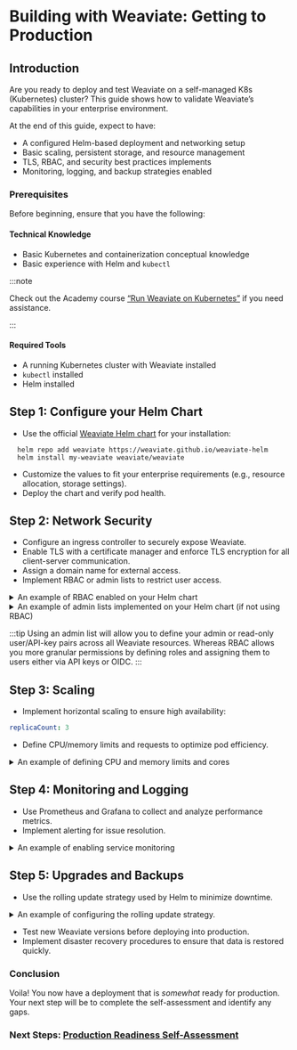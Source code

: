 # Building with Weaviate: Getting to Production

## Introduction

Are you ready to deploy and test Weaviate on a self-managed K8s (Kubernetes) cluster? This guide shows how to validate Weaviate’s capabilities in your enterprise environment.  

At the end of this guide, expect to have:

- A configured Helm-based deployment and networking setup
- Basic scaling, persistent storage, and resource management
- TLS, RBAC, and security best practices implements
- Monitoring, logging, and backup strategies enabled

### Prerequisites

Before beginning, ensure that you have the following:

#### Technical Knowledge

- Basic Kubernetes and containerization conceptual knowledge
- Basic experience with Helm and `kubectl`

:::note

Check out the Academy course [“Run Weaviate on Kubernetes”](https://weaviate.io/developers/academy/deployment/k8s) if you need assistance. 

:::

#### Required Tools

- A running Kubernetes cluster with Weaviate installed
- `kubectl` installed
- Helm installed

## Step 1: Configure your Helm Chart

- Use the official [Weaviate Helm chart](https://github.com/weaviate/weaviate-helm) for your installation:
 
```
  helm repo add weaviate https://weaviate.github.io/weaviate-helm
  helm install my-weaviate weaviate/weaviate
```

- Customize the values to fit your enterprise requirements (e.g., resource allocation, storage settings).
- Deploy the chart and verify pod health.

## Step 2: Network Security

- Configure an ingress controller to securely expose Weaviate.
- Enable TLS with a certificate manager and enforce TLS encryption for all client-server communication.
- Assign a domain name for external access.
- Implement RBAC or admin lists to restrict user access.

<details>
  <summary> An example of RBAC enabled on your Helm chart </summary>

```yaml
  authorization:
  rbac:
    enabled: true
     root_users:
    - admin_user1
    - admin_user2
```
</details>

<details>
<summary> An example of admin lists implemented on your Helm chart (if not using RBAC)</summary>

```yaml
  admin_list:
    enabled: true
    users:
    - admin_user1
    - admin_user2
    - api-key-user-admin
    read_only_users:
    - readonly_user1
    - readonly_user2
    - api-key-user-readOnly
```
[Admin List Configuration](/docs/weaviate/configuration/authorization.md#admin-list-kubernetes)

</details>

:::tip
Using an admin list will allow you to define your admin or read-only user/API-key pairs across all Weaviate resources. Whereas RBAC allows you more granular permissions by defining roles and assigning them to users either via API keys or OIDC.
:::

## Step 3: Scaling

- Implement horizontal scaling to ensure high availability:

```yaml
replicaCount: 3
```

- Define CPU/memory limits and requests to optimize pod efficiency.

<details>
<summary> An example of defining CPU and memory limits and cores </summary>

```yaml
resources:
  requests:
    cpu: "500m"
    memory: "1Gi"
  limits:
    cpu: "2"
    memory: "4Gi"
```
</details>

## Step 4: Monitoring and Logging

- Use Prometheus and Grafana to collect and analyze performance metrics. 
- Implement alerting for issue resolution.

<details>
<summary> An example of enabling service monitoring </summary>

```yaml
serviceMonitor:
  enabled: true
  interval: 30s
  scrapeTimeout: 10s
```
</details>


## Step 5: Upgrades and Backups

- Use the rolling update strategy used by Helm to minimize downtime.

<details>
<summary> An example of configuring the rolling update strategy.</summary>

```yaml
updateStrategy:
  type: RollingUpdate
  rollingUpdate:
    maxSurge: 1
    maxUnavailable: 0
```
</details>

- Test new Weaviate versions before deploying into production.
- Implement disaster recovery procedures to ensure that data is restored quickly.

### Conclusion

Voila! You now have a deployment that is *somewhat* ready for production. Your next step will be to complete the self-assessment and identify any gaps. 

### Next Steps: [Production Readiness Self-Assessment](./production-readiness.md)